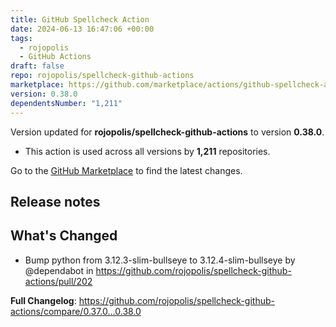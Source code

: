 ```yaml
---
title: GitHub Spellcheck Action
date: 2024-06-13 16:47:06 +00:00
tags:
  - rojopolis
  - GitHub Actions
draft: false
repo: rojopolis/spellcheck-github-actions
marketplace: https://github.com/marketplace/actions/github-spellcheck-action
version: 0.38.0
dependentsNumber: "1,211"
---
```



Version updated for **rojopolis/spellcheck-github-actions** to version **0.38.0**.
- This action is used across all versions by **1,211** repositories.

Go to the [GitHub Marketplace](https://github.com/marketplace/actions/github-spellcheck-action) to find the latest changes.

## Release notes

## What's Changed
* Bump python from 3.12.3-slim-bullseye to 3.12.4-slim-bullseye by @dependabot in https://github.com/rojopolis/spellcheck-github-actions/pull/202


**Full Changelog**: https://github.com/rojopolis/spellcheck-github-actions/compare/0.37.0...0.38.0

